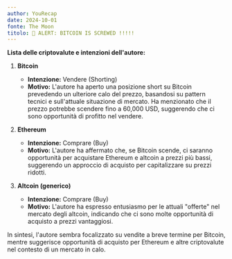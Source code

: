 ```yaml
---
author: YouRecap
date: 2024-10-01
fonte: The Moon
titolo: 🔻 ALERT: BITCOIN IS SCREWED !!!!!
---
```


**Lista delle criptovalute e intenzioni dell'autore:**

1. **Bitcoin**
   - **Intenzione:** Vendere (Shorting)
   - **Motivo:** L'autore ha aperto una posizione short su Bitcoin prevedendo un ulteriore calo del prezzo, basandosi su pattern tecnici e sull'attuale situazione di mercato. Ha menzionato che il prezzo potrebbe scendere fino a 60,000 USD, suggerendo che ci sono opportunità di profitto nel vendere.

2. **Ethereum**
   - **Intenzione:** Comprare (Buy)
   - **Motivo:** L'autore ha affermato che, se Bitcoin scende, ci saranno opportunità per acquistare Ethereum e altcoin a prezzi più bassi, suggerendo un approccio di acquisto per capitalizzare su prezzi ridotti.

3. **Altcoin (generico)**
   - **Intenzione:** Comprare (Buy)
   - **Motivo:** L'autore ha espresso entusiasmo per le attuali "offerte" nel mercato degli altcoin, indicando che ci sono molte opportunità di acquisto a prezzi vantaggiosi.

In sintesi, l'autore sembra focalizzato su vendite a breve termine per Bitcoin, mentre suggerisce opportunità di acquisto per Ethereum e altre criptovalute nel contesto di un mercato in calo.
